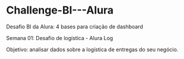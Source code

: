 # Challenge-BI---Alura
Desafio BI da Alura: 4 bases para criação de dashboard

Semana 01: Desafio de logística - Alura Log

Objetivo: analisar dados sobre a logística de entregas do seu negócio.

